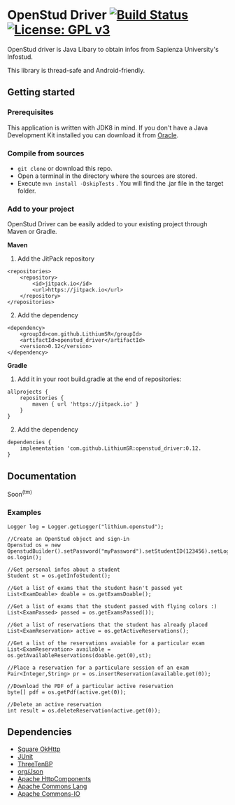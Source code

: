 # OpenStud Driver [![Build Status](https://travis-ci.com/LithiumSR/openstud_driver.svg?branch=master)](https://travis-ci.com/LithiumSR/openstud_driver) [![License: GPL v3](https://img.shields.io/badge/License-GPL%20v3-blue.svg)](https://www.gnu.org/licenses/gpl-3.0)

OpenStud driver is Java Libary to obtain infos from Sapienza University's Infostud.

This library is thread-safe and Android-friendly.

## Getting started

### Prerequisites
This application is written with JDK8 in mind. If you don't have a Java Development Kit installed you can download it from [Oracle](http://www.oracle.com/technetwork/java/javase/downloads/index.html).

### Compile from sources
- `git clone` or download this repo.
- Open a terminal in the directory where the sources are stored.
- Execute `mvn install -DskipTests` . You will find the .jar file in the target folder.

### Add to your project

OpenStud Driver can be easily added to your existing project through Maven or Gradle.

**Maven**

1) Add the JitPack repository
```
<repositories>
	<repository>
	    <id>jitpack.io</id>
		<url>https://jitpack.io</url>
	</repository>
</repositories>
```
2) Add the dependency
```
<dependency>
    <groupId>com.github.LithiumSR</groupId>
    <artifactId>openstud_driver</artifactId>
    <version>0.12</version>
</dependency>
```

**Gradle**

1) Add it in your root build.gradle at the end of repositories:
```
allprojects {
    repositories {
		maven { url 'https://jitpack.io' }
	}
}
```
2) Add the dependency
```
dependencies {
    implementation 'com.github.LithiumSR:openstud_driver:0.12.
}
```


## Documentation

Soon<sup>(tm)</sup>

### Examples
```
Logger log = Logger.getLogger("lithium.openstud");

//Create an OpenStud object and sign-in
Openstud os = new OpenstudBuilder().setPassword("myPassword").setStudentID(123456).setLogger(log).build();
os.login();

//Get personal infos about a student
Student st = os.getInfoStudent();

//Get a list of exams that the student hasn't passed yet
List<ExamDoable> doable = os.getExamsDoable();

//Get a list of exams that the student passed with flying colors :)
List<ExamPassed> passed = os.getExamsPassed());

//Get a list of reservations that the student has already placed
List<ExamReservation> active = os.getActiveReservations();

//Get a list of the reservations avaiable for a particular exam
List<ExamReservation> available = os.getAvailableReservations(doable.get(0),st);

//Place a reservation for a particulare session of an exam
Pair<Integer,String> pr = os.insertReservation(available.get(0));

//Download the PDF of a particular active reservation
byte[] pdf = os.getPdf(active.get(0));

//Delete an active reservation
int result = os.deleteReservation(active.get(0));
 ```

 ## Dependencies
 - [Square OkHttp](https://github.com/square/okhttp)
 - [JUnit](https://github.com/junit-team/junit4)
 - [ThreeTenBP](https://github.com/ThreeTen/threetenbp)
 - [org/Json](https://github.com/stleary/JSON-java)
 - [Apache HttpComponents](https://hc.apache.org/)
 - [Apache Commons Lang](https://commons.apache.org/proper/commons-lang/)
 - [Apache Commons-IO](https://commons.apache.org/proper/commons-io/)
